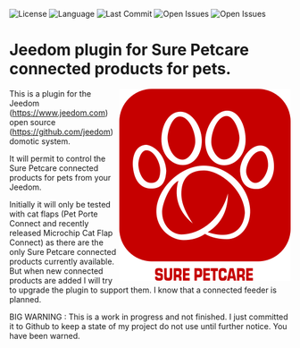 ![License](https://badgen.net/github/license/jmvedrine/jeedom-surepetcare) ![Language](https://badgen.net/badge/Language/PHP/blue)
![Last Commit](https://badgen.net/github/last-commit/jmvedrine/jeedom-surepetcare)
![Open Issues](https://badgen.net/github/open-issues/jmvedrine/jeedom-surepetcare) ![Open Issues](https://badgen.net/github/open-prs/jmvedrine/jeedom-surepetcare)

# Jeedom plugin for Sure Petcare connected products for pets.

<img src="plugin_info/surepetcare_icon.png" align="right">

This is a plugin for the Jeedom (https://www.jeedom.com) open source (https://github.com/jeedom) domotic system.

It will permit to control the Sure Petcare connected products for pets from your Jeedom.

Initially it will only be tested with cat flaps (Pet Porte Connect and recently released Microchip Cat Flap Connect) as there are the only Sure Petcare connected products currently available.
But when new connected products are added I will try to upgrade the plugin to support them. I know that a connected feeder is planned.

BIG WARNING : This is a work in progress and not finished. I just committed it to Github to keep a state of my project do not use until further notice. You have been warned.